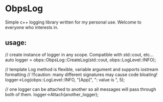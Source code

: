 # ObpsLog
Simple c++ logging library written for my personal use. Welcome to everyone who interests in.

## usage:
  // create instance of logger in any scope. Compatible with std::cout, etc...
  auto logger = obps::ObpsLog::CreateLog(std::cout, obps::LogLevel::INFO);

  // template Log method is flexible, variable argument and supports iostream formatting
  // 	!!!caution: many different signatures may cause code bloating!
  logger->Log(obps::LogLevel::INFO, "[App]", ": value is ", 5);

  
  // one logger can be attached to another so all messages will pass through both of them.
  logger->Attach(another_logger);


